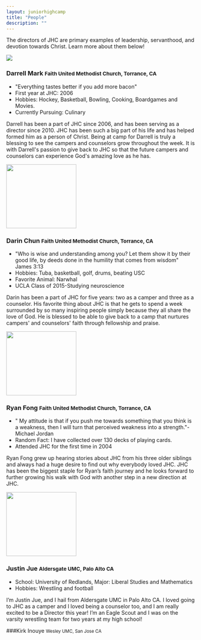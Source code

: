 ```yaml
---
layout: juniorhighcamp
title: "People"
description: ""
---
```

The directors of JHC are primary examples of leadership, servanthood, and devotion towards Christ.  Learn more about them below!

<div class="media">
  <a class="pull-left" >
    <img class="media-object img-rounded" data-src="holder.js/64x64" src="{{site.director_pic['darrell']}}" >
  </a>
  <div class="media-body">
    <h3 class="media-heading">Darrell Mark <small>Faith United Methodist Church, Torrance, CA</small></h3>
    <div class="media">
    	<ul>
    		<li>"Everything tastes better if you add more bacon"</li>
			<li>First year at JHC: 2006 </li>
			<li>Hobbies: Hockey, Basketball, Bowling, Cooking, Boardgames  and Movies.</li>
			<li>Currently Pursuing: Culinary</li>
		</ul>
 		<p>
 			Darrell has been a part of JHC since 2006, and has been serving as a director since 2010.  JHC has been such a big part of his life and has helped formed him as a person of Christ. Being at camp for Darrell is truly a blessing to see the campers and counselors grow throughout the week. It is with Darrell's passion to give back to JHC so that the future campers and counselors can experience God's amazing love as he has. 
		</p>
    </div>
  </div>
</div>

<div class="media">
  <a class="pull-left" >
    <img class="media-object img-rounded" width="186px" height="170px" data-src="holder.js/64x64" src="{{site.director_pic['darin']}}" >
  </a>
  <div class="media-body">
    <h3 class="media-heading">Darin Chun <small> Faith United Methodist Church, Torrance, CA</small></h3>
    <div class="media">
      <ul>
        <li> "Who is wise and understanding among you? Let them show it by their good life, by deeds done in the humility that comes from wisdom" James 3:13</li>
        <li>Hobbies: Tuba, basketball, golf, drums, beating USC</li>
        <li> Favorite Animal: Narwhal</li>
        <li> UCLA Class of 2015-Studying neuroscience</li>
    </ul>
    <p>
      Darin has been a part of JHC for five years: two as a camper and three as a counselor. His favorite thing about JHC is that he gets to spend a week surrounded by so many inspiring people simply because they all share the love of God. He is blessed to be able to give back to a camp that nurtures campers' and counselors' faith through fellowship and praise.
    </p>
    </div>
  </div>
</div>

<div class="media">
  <a class="pull-left" >
    <img class="media-object img-rounded" width="186px" height="170px" data-src="holder.js/64x64" src="{{site.director_pic['ryan']}}" >
  </a>
  <div class="media-body">
    <h3 class="media-heading">Ryan Fong <small> Faith United Methodist Church, Torrance, CA</small></h3>
    <div class="media">
      <ul>
        <li>" My attitude is that if you push me towards something that you think is a weakness, then I will turn that perceived weakness into a strength."- Michael Jordan</li>
      <li> Random Fact: I have collected over 130 decks of playing cards.</li>
<li> Attended JHC for the first time in 2004</li>
    </ul>
    <p>
     Ryan Fong grew up hearing stories about JHC from his three older siblings and always had a huge desire to find out why everybody loved JHC. JHC has been the biggest staple for Ryan’s faith journey and he looks forward to further growing his walk with God with another step in a new direction at JHC. 
    </p>
    </div>
  </div>
</div>

<div class="media">
  <a class="pull-left" >
    <img class="media-object img-rounded" width="186px" height="170px" data-src="holder.js/64x64" src="{{site.director_pic['justin']}}" >
  </a>
  <div class="media-body">
    <h3 class="media-heading">Justin Jue <small> Aldersgate UMC, Palo Alto CA</small></h3>
    <div class="media">
      <ul>
        <li> School: University of Redlands, Major: Liberal Studies and Mathematics</li>
        <li> Hobbies: Wrestling and football</li>
    </ul>
    <p>
     I’m Justin Jue, and I hail from Aldersgate UMC in Palo Alto CA. I loved going to JHC as a camper and I loved being a counselor too, and I am really excited to be a Director this year! I’m an Eagle Scout and I was on the varsity wrestling team for two years at my high school!
    </p>
    </div>
  </div>
</div>

###Kirk Inouye <small>Wesley UMC, San Jose CA</small>






